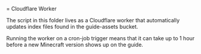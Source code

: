 
= Cloudflare Worker

The script in this folder lives as a Cloudflare worker that automatically updates index files found in the guide-assets bucket.

Running the worker on a cron-job trigger means that it can take up to 1 hour before a new Minecraft version shows up on the guide.
